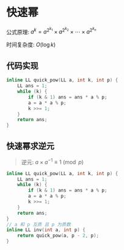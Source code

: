 # 快速幂

公式原理: $a^k = a^{2^{k_1}} \times a^{2^{k_2}} \times \cdots \times a^{2^{k_n}}$

时间复杂度: $O(\log k)$

## 代码实现
```cpp
inline LL quick_pow(LL a, int k, int p) {
    LL ans = 1;
    while (k) {
        if (k & 1) ans = ans * a % p;
        a = a * a % p;
        k >>= 1;
    }
    return ans;
}
```

## 快速幂求逆元

> 逆元: $a \times a^{-1} \equiv 1 \pmod p$

```cpp
inline LL quick_pow(LL a, int k, int p) {
    LL ans = 1;
    while (k) {
        if (k & 1) ans = ans * a % p;
        a = a * a % p;
        k >>= 1;
    }
    return ans;
}
// a 和 p 互质 且 p 为质数
inline LL inv(int a, int p) {
    return quick_pow(a, p - 2, p);
}
```
